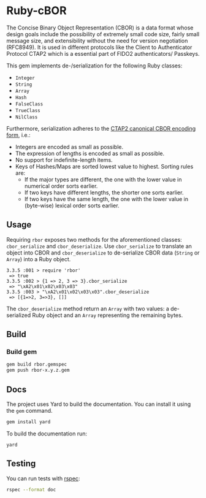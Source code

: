 # Ruby-cBOR

The Concise Binary Object Representation (CBOR) is a data format whose 
design goals include the possibility of extremely small code size, fairly 
small message size, and extensibility without the need for version negotiation 
(RFC8949). It is used in different protocols like the Client to Authenticator 
Protocol CTAP2 which is a essential part of FIDO2 authenticators/ Passkeys.

This gem implements de-/serialization for the following Ruby classes:

- `Integer`
- `String`
- `Array`
- `Hash`
- `FalseClass`
- `TrueClass`
- `NilClass`

Furthermore, serialization adheres to the [CTAP2 canonical CBOR encoding form](https://fidoalliance.org/specs/fido-v2.0-ps-20190130/fido-client-to-authenticator-protocol-v2.0-ps-20190130.html#ctap2-canonical-cbor-encoding-form), i.e.:

- Integers are encoded as small as possible.
- The expression of lengths is encoded as small as possible.
- No support for indefinite-length items.
- Keys of Hashes/Maps are sorted lowest value to highest. Sorting rules are:
    - If the major types are different, the one with the lower value in numerical order sorts earlier.
    - If two keys have different lengths, the shorter one sorts earlier.
    - If two keys have the same length, the one with the lower value in (byte-wise) lexical order sorts earlier.

## Usage

Requiring `rbor` exposes two methods for the aforementioned classes: `cbor_serialize` 
and `cbor_deserialize`. Use `cbor_serialize` to translate an object into CBOR and
`cbor_deserialize` to de-serialize CBOR data (`String` or `Array`) into a Ruby object.

```irb
3.3.5 :001 > require 'rbor'
 => true 
3.3.5 :002 > {1 => 2, 3 => 3}.cbor_serialize
 => "\xA2\x01\x02\x03\x03" 
3.3.5 :003 > "\xA2\x01\x02\x03\x03".cbor_deserialize
 => [{1=>2, 3=>3}, []]
```

The `cbor_deserialize` method return an `Array` with two values: a de-serialized Ruby object
and an `Array` representing the remaining bytes.

## Build

### Build gem

```bash
gem build rbor.gemspec
gem push rbor-x.y.z.gem
```

## Docs

The project uses Yard to build the documentation. You can install it using
the `gem` command.

```bash
gem install yard
```

To build the documentation run:

```
yard
```

## Testing

You can run tests with [rspec](https://rspec.info/):

```bash
rspec --format doc
```
